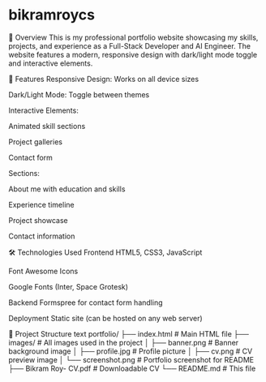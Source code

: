 # bikramroycs

📌 Overview
This is my professional portfolio website showcasing my skills, projects, and experience as a Full-Stack Developer and AI Engineer. The website features a modern, responsive design with dark/light mode toggle and interactive elements.

🚀 Features
Responsive Design: Works on all device sizes

Dark/Light Mode: Toggle between themes

Interactive Elements:

Animated skill sections

Project galleries

Contact form

Sections:

About me with education and skills

Experience timeline

Project showcase

Contact information

🛠️ Technologies Used
Frontend
HTML5, CSS3, JavaScript

Font Awesome Icons

Google Fonts (Inter, Space Grotesk)

Backend
Formspree for contact form handling

Deployment
Static site (can be hosted on any web server)

📂 Project Structure
text
portfolio/
├── index.html          # Main HTML file
├── images/             # All images used in the project
│   ├── banner.png      # Banner background image
│   ├── profile.jpg     # Profile picture
│   ├── cv.png          # CV preview image
│   └── screenshot.png  # Portfolio screenshot for README
├── Bikram Roy- CV.pdf  # Downloadable CV
└── README.md           # This file
